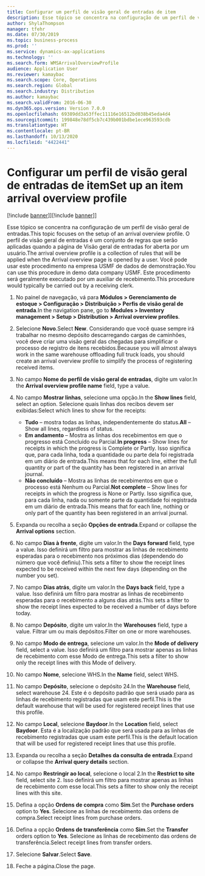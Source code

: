 ```yaml
---
title: Configurar um perfil de visão geral de entradas de item
description: Esse tópico se concentra na configuração de um perfil de visão geral de entradas.
author: ShylaThompson
manager: tfehr
ms.date: 07/30/2019
ms.topic: business-process
ms.prod: ''
ms.service: dynamics-ax-applications
ms.technology: ''
ms.search.form: WMSArrivalOverviewProfile
audience: Application User
ms.reviewer: kamaybac
ms.search.scope: Core, Operations
ms.search.region: Global
ms.search.industry: Distribution
ms.author: kamaybac
ms.search.validFrom: 2016-06-30
ms.dyn365.ops.version: Version 7.0.0
ms.openlocfilehash: 69389dd3a53ffec11116e16512bd038b45eda4d4
ms.sourcegitcommit: 199848e78df5cb7c439b001bdbe1ece963593cdb
ms.translationtype: HT
ms.contentlocale: pt-BR
ms.lasthandoff: 10/13/2020
ms.locfileid: "4422441"
---
```

# <a name="set-up-an-item-arrival-overview-profile"></a><span data-ttu-id="a1d7a-103">Configurar um perfil de visão geral de entradas de item</span><span class="sxs-lookup"><span data-stu-id="a1d7a-103">Set up an item arrival overview profile</span></span>

<span data-ttu-id="a1d7a-104">[!include [banner](../../includes/banner.md)]]</span><span class="sxs-lookup"><span data-stu-id="a1d7a-104">[!include [banner](../../includes/banner.md)]]</span></span>

<span data-ttu-id="a1d7a-105">Esse tópico se concentra na configuração de um perfil de visão geral de entradas.</span><span class="sxs-lookup"><span data-stu-id="a1d7a-105">This topic focuses on the setup of an arrival overview profile.</span></span> <span data-ttu-id="a1d7a-106">O perfil de visão geral de entradas é um conjunto de regras que serão aplicadas quando a página de Visão geral de entradas for aberta por um usuário.</span><span class="sxs-lookup"><span data-stu-id="a1d7a-106">The arrival overview profile is a collection of rules that will be applied when the Arrival overview page is opened by a user.</span></span> <span data-ttu-id="a1d7a-107">Você pode usar este procedimento na empresa USMF de dados de demonstração.</span><span class="sxs-lookup"><span data-stu-id="a1d7a-107">You can use this procedure in demo data company USMF.</span></span> <span data-ttu-id="a1d7a-108">Este procedimento será geralmente executado por um auxiliar de recebimento.</span><span class="sxs-lookup"><span data-stu-id="a1d7a-108">This procedure would typically be carried out by a receiving clerk.</span></span>

1. <span data-ttu-id="a1d7a-109">No painel de navegação, vá para **Módulos > Gerenciamento de estoque > Configuração > Distribuição > Perfis de visão geral de entrada**.</span><span class="sxs-lookup"><span data-stu-id="a1d7a-109">In the navigation pane, go to **Modules > Inventory management > Setup > Distribution > Arrival overview profiles**.</span></span>
2. <span data-ttu-id="a1d7a-110">Selecione **Novo**.</span><span class="sxs-lookup"><span data-stu-id="a1d7a-110">Select **New**.</span></span> <span data-ttu-id="a1d7a-111">Considerando que você quase sempre irá trabalhar no mesmo depósito descarregando cargas de caminhões, você deve criar uma visão geral das chegadas para simplificar o processo de registro de itens recebidos.</span><span class="sxs-lookup"><span data-stu-id="a1d7a-111">Because you will almost always work in the same warehouse offloading full truck loads, you should create an arrival overview profile to simplify the process of registering received items.</span></span>  
3. <span data-ttu-id="a1d7a-112">No campo **Nome do perfil de visão geral de entradas**, digite um valor.</span><span class="sxs-lookup"><span data-stu-id="a1d7a-112">In the **Arrival overview profile name** field, type a value.</span></span>
4. <span data-ttu-id="a1d7a-113">No campo **Mostrar linhas**, selecione uma opção.</span><span class="sxs-lookup"><span data-stu-id="a1d7a-113">In the **Show lines** field, select an option.</span></span> <span data-ttu-id="a1d7a-114">Selecione quais linhas dos recibos devem ser exibidas:</span><span class="sxs-lookup"><span data-stu-id="a1d7a-114">Select which lines to show for the receipts:</span></span>  

    - <span data-ttu-id="a1d7a-115">**Tudo** – mostra todas as linhas, independentemente do status.</span><span class="sxs-lookup"><span data-stu-id="a1d7a-115">**All** – Show all lines, regardless of status.</span></span>   
    - <span data-ttu-id="a1d7a-116">**Em andamento** – Mostra as linhas dos recebimentos em que o progresso está Concluído ou Parcial.</span><span class="sxs-lookup"><span data-stu-id="a1d7a-116">**In progress** – Show lines for receipts in which the progress is Complete or Partly.</span></span> <span data-ttu-id="a1d7a-117">Isso significa que, para cada linha, toda a quantidade ou parte dela foi registrada em um diário de entrada.</span><span class="sxs-lookup"><span data-stu-id="a1d7a-117">This means that for each line, either the full quantity or part of the quantity has been registered in an arrival journal.</span></span>   
    - <span data-ttu-id="a1d7a-118">**Não concluído** – Mostra as linhas de recebimentos em que o processo está Nenhum ou Parcial.</span><span class="sxs-lookup"><span data-stu-id="a1d7a-118">**Not complete** – Show lines for receipts in which the progress is None or Partly.</span></span> <span data-ttu-id="a1d7a-119">Isso significa que, para cada linha, nada ou somente parte da quantidade foi registrada em um diário de entrada.</span><span class="sxs-lookup"><span data-stu-id="a1d7a-119">This means that for each line, nothing or only part of the quantity has been registered in an arrival journal.</span></span>  

5. <span data-ttu-id="a1d7a-120">Expanda ou recolha a seção **Opções de entrada**.</span><span class="sxs-lookup"><span data-stu-id="a1d7a-120">Expand or collapse the **Arrival options** section.</span></span>
6. <span data-ttu-id="a1d7a-121">No campo **Dias à frente**, digite um valor.</span><span class="sxs-lookup"><span data-stu-id="a1d7a-121">In the **Days forward** field, type a value.</span></span> <span data-ttu-id="a1d7a-122">Isso definirá um filtro para mostrar as linhas de recebimento esperadas para o recebimento nos próximos dias (dependendo do número que você definiu).</span><span class="sxs-lookup"><span data-stu-id="a1d7a-122">This sets a filter to show the receipt lines expected to be received within the next few days (depending on the number you set).</span></span>  
7. <span data-ttu-id="a1d7a-123">No campo **Dias atrás**, digite um valor.</span><span class="sxs-lookup"><span data-stu-id="a1d7a-123">In the **Days back** field, type a value.</span></span> <span data-ttu-id="a1d7a-124">Isso definirá um filtro para mostrar as linhas de recebimento esperadas para o recebimento a alguns dias atrás.</span><span class="sxs-lookup"><span data-stu-id="a1d7a-124">This sets a filter to show the receipt lines expected to be received a number of days before today.</span></span>  
8. <span data-ttu-id="a1d7a-125">No campo **Depósito**, digite um valor.</span><span class="sxs-lookup"><span data-stu-id="a1d7a-125">In the **Warehouses** field, type a value.</span></span> <span data-ttu-id="a1d7a-126">Filtrar um ou mais depósitos.</span><span class="sxs-lookup"><span data-stu-id="a1d7a-126">Filter on one or more warehouses.</span></span>  
9. <span data-ttu-id="a1d7a-127">No campo **Modo de entrega**, selecione um valor.</span><span class="sxs-lookup"><span data-stu-id="a1d7a-127">In the **Mode of delivery** field, select a value.</span></span> <span data-ttu-id="a1d7a-128">Isso definirá um filtro para mostrar apenas as linhas de recebimento com esse Modo de entrega.</span><span class="sxs-lookup"><span data-stu-id="a1d7a-128">This sets a filter to show only the receipt lines with this Mode of delivery.</span></span>  
10. <span data-ttu-id="a1d7a-129">No campo **Nome**, selecione WHS.</span><span class="sxs-lookup"><span data-stu-id="a1d7a-129">In the **Name** field, select WHS.</span></span>
11. <span data-ttu-id="a1d7a-130">No campo **Depósito**, selecione o depósito 24.</span><span class="sxs-lookup"><span data-stu-id="a1d7a-130">In the **Warehouse** field, select warehouse 24.</span></span> <span data-ttu-id="a1d7a-131">Este é o depósito padrão que será usado para as linhas de recebimento registradas que usam este perfil.</span><span class="sxs-lookup"><span data-stu-id="a1d7a-131">This is the default warehouse that will be used for registered receipt lines that use this profile.</span></span>  
12. <span data-ttu-id="a1d7a-132">No campo **Local**, selecione **Baydoor**.</span><span class="sxs-lookup"><span data-stu-id="a1d7a-132">In the **Location** field, select **Baydoor**.</span></span> <span data-ttu-id="a1d7a-133">Esta é a localização padrão que será usada para as linhas de recebimento registradas que usam este perfil.</span><span class="sxs-lookup"><span data-stu-id="a1d7a-133">This is the default location that will be used for registered receipt lines that use this profile.</span></span>  
13. <span data-ttu-id="a1d7a-134">Expanda ou recolha a seção **Detalhes da consulta de entrada**.</span><span class="sxs-lookup"><span data-stu-id="a1d7a-134">Expand or collapse the **Arrival query details** section.</span></span>
14. <span data-ttu-id="a1d7a-135">No campo **Restringir ao local**, selecione o local 2.</span><span class="sxs-lookup"><span data-stu-id="a1d7a-135">In the **Restrict to site** field, select site 2.</span></span> <span data-ttu-id="a1d7a-136">Isso definirá um filtro para mostrar apenas as linhas de recebimento com esse local.</span><span class="sxs-lookup"><span data-stu-id="a1d7a-136">This sets a filter to show only the receipt lines with this site.</span></span>  
15. <span data-ttu-id="a1d7a-137">Defina a opção **Ordens de compra** como **Sim**.</span><span class="sxs-lookup"><span data-stu-id="a1d7a-137">Set the **Purchase orders** option to **Yes**.</span></span> <span data-ttu-id="a1d7a-138">Selecione as linhas de recebimento das ordens de compra.</span><span class="sxs-lookup"><span data-stu-id="a1d7a-138">Select receipt lines from purchase orders.</span></span>  
16. <span data-ttu-id="a1d7a-139">Defina a opção **Ordens de transferência** como **Sim**.</span><span class="sxs-lookup"><span data-stu-id="a1d7a-139">Set the **Transfer** orders option to **Yes**.</span></span> <span data-ttu-id="a1d7a-140">Selecione as linhas de recebimento das ordens de transferência.</span><span class="sxs-lookup"><span data-stu-id="a1d7a-140">Select receipt lines from transfer orders.</span></span>  
17. <span data-ttu-id="a1d7a-141">Selecione **Salvar**.</span><span class="sxs-lookup"><span data-stu-id="a1d7a-141">Select **Save**.</span></span>
18. <span data-ttu-id="a1d7a-142">Feche a página.</span><span class="sxs-lookup"><span data-stu-id="a1d7a-142">Close the page.</span></span>

